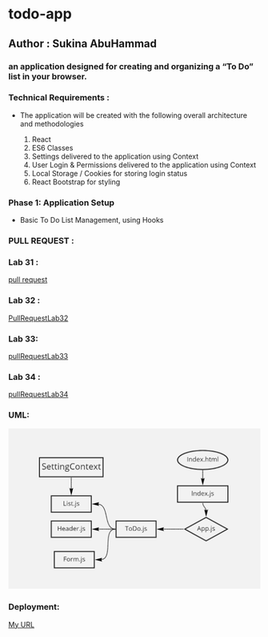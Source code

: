 # todo-app

## Author : Sukina AbuHammad

### an application designed for creating and organizing a “To Do” list in your browser.

### Technical Requirements :
  * The application will be created with the following overall architecture and methodologies

     1. React
     2. ES6 Classes
     3. Settings delivered to the application using Context
     4. User Login & Permissions delivered to the application using Context
     5. Local Storage / Cookies for storing login status
     6. React Bootstrap for styling

### Phase 1: Application Setup 
  * Basic To Do List Management, using Hooks

### PULL REQUEST :
  ### Lab 31 :
  [pull request](https://github.com/Sukina12/todo-app/pull/2)
  
  ### Lab 32 :
  [PullRequestLab32](https://github.com/Sukina12/todo-app/pull/3)
  
  ### Lab 33:
  [pullRequestLab33](https://github.com/Sukina12/todo-app/pull/6)
  
  ### Lab 34 :
  [pullRequestLab34](https://github.com/Sukina12/todo-app/pull/7)

### UML:
![UML](UML.PNG)

### Deployment:
[My URL](https://todo-app-sukina.netlify.app/)


